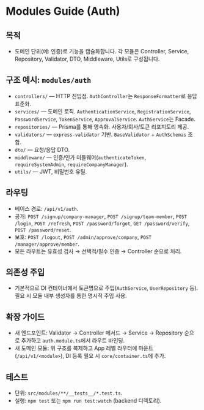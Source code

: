 # Modules Guide (Auth)

## 목적
- 도메인 단위(예: 인증)로 기능을 캡슐화합니다. 각 모듈은 Controller, Service, Repository, Validator, DTO, Middleware, Utils로 구성됩니다.

## 구조 예시: `modules/auth`
- `controllers/` — HTTP 진입점. `AuthController`는 `ResponseFormatter`로 응답 표준화.
- `services/` — 도메인 로직. `AuthenticationService`, `RegistrationService`, `PasswordService`, `TokenService`, `ApprovalService`. `AuthService`는 Facade.
- `repositories/` — Prisma를 통해 영속화. 사용자/회사/토큰 리포지토리 제공.
- `validators/` — `express-validator` 기반. `BaseValidator` + `AuthSchemas` 조합.
- `dto/` — 요청/응답 DTO.
- `middleware/` — 인증/인가 미들웨어(`authenticateToken`, `requireSystemAdmin`, `requireCompanyManager`).
- `utils/` — JWT, 비밀번호 유틸.

## 라우팅
- 베이스 경로: `/api/v1/auth`.
- 공개: `POST /signup/company-manager`, `POST /signup/team-member`, `POST /login`, `POST /refresh`, `POST /password/forgot`, `GET /password/verify`, `POST /password/reset`.
- 보호: `POST /logout`, `POST /admin/approve/company`, `POST /manager/approve/member`.
- 모든 라우트는 유효성 검사 → 선택적/필수 인증 → Controller 순으로 처리.

## 의존성 주입
- 기본적으로 DI 컨테이너에서 토큰명으로 주입(`AuthService`, `UserRepository` 등). 필요 시 모듈 내부 생성자를 통한 명시적 주입 사용.

## 확장 가이드
- 새 엔드포인트: Validator → Controller 메서드 → Service → Repository 순으로 추가하고 `auth.module.ts`에서 라우트 바인딩.
- 새 도메인 모듈: 위 구조를 복제하고 App 레벨 라우터에 마운트(`/api/v1/<module>`), DI 등록 필요 시 `core/container.ts`에 추가.

## 테스트
- 단위: `src/modules/**/__tests__/*.test.ts`.
- 실행: `npm test` 또는 `npm run test:watch` (backend 디렉토리).
